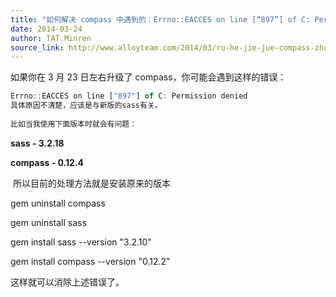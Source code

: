 ```yaml
---
title: "如何解决 compass 中遇到的：Errno::EACCES on line [“897”] of C: Permission denied 问题。"
date: 2014-03-24
author: TAT.Minren
source_link: http://www.alloyteam.com/2014/03/ru-he-jie-jue-compass-zhong-yu-dao-di-errnoeacces-on-line-897-of-c-permission-denied-wen-ti/
---
```


如果你在 3 月 23 日左右升级了 compass，你可能会遇到这样的错误：

```javascript
Errno::EACCES on line ["897"] of C: Permission denied
具体原因不清楚，应该是与新版的sass有关。
 
比如当我使用下面版本时就会有问题：
```

**sass - 3.2.18**

**compass - 0.12.4**

 所以目前的处理方法就是安装原来的版本

gem uninstall compass

gem uninstall sass

gem install sass --version "3.2.10"

gem install compass --version "0.12.2"

这样就可以消除上述错误了。
